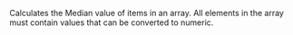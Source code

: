 Calculates the Median value of items in an array.
All elements in the array must contain values that can be converted to numeric.